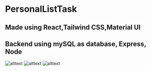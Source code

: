 # PersonalListTask

## Made using React,Tailwind CSS,Material UI
## Backend using mySQL as database, Express, Node

![alttext](https://i.postimg.cc/ncfqyyhF/Screenshot-2023-06-10-at-3-43-41-PM.png)
![alttext](https://i.postimg.cc/8k6hnpDX/Screenshot-2023-06-10-at-3-44-07-PM.png)
![alttext](https://i.postimg.cc/sgy9htk6/Screenshot-2023-06-10-at-3-44-41-PM.png)

